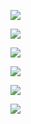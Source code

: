 ![](https://www.nta.go.jp/tmp/52b8e6d3-a4ec-4510-8093-5bdff34e5484/images/886d4f25d073d1e40db5218f4551c37c76aa8e772741324fdcfef4342c3cb43b.jpg)

![](https://www.nta.go.jp/tmp/52b8e6d3-a4ec-4510-8093-5bdff34e5484/images/c163ebd2faa541c130b93da11964d4876185a5e6a94b44461ff6342fadf31708.jpg)

![](https://www.nta.go.jp/tmp/52b8e6d3-a4ec-4510-8093-5bdff34e5484/images/0ccc6fbfa2244dd03ca553222be4998aca555774e78641f875b6b89be24e7a98.jpg)

![](https://www.nta.go.jp/tmp/52b8e6d3-a4ec-4510-8093-5bdff34e5484/images/70bd4a8610edb6937f7b756746378de4c8efd3b3f32c52587eff3d04d098f059.jpg)

![](https://www.nta.go.jp/tmp/52b8e6d3-a4ec-4510-8093-5bdff34e5484/images/7ecbac38a1aba914d0eb267a62faea6a2cc82c73d8bea645cf3ec64c0f77776f.jpg)

![](https://www.nta.go.jp/tmp/52b8e6d3-a4ec-4510-8093-5bdff34e5484/images/54127ec1a37bfb7b228bd44bca16f5c0e5d6c2f58c02d8fa4b5a37723848e0f7.jpg)